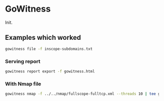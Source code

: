 
# GoWitness
Init.
## Examples which worked
```bash
gowitness file -f inscope-subdomains.txt
```
### Serving report
```bash
gowitness report export -f gowitness.html
```
### With Nmap file
```bash
gowitness nmap -f ../../nmap/fullscope-fulltcp.xml --threads 10 | tee gowitness_tee
```
